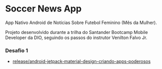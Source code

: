 # Soccer News App
App Nativo Android de Notícias Sobre Futebol Feminino (Mês da Mulher).

Projeto desenvolvido durante a trilha do Santander Bootcamp Mobile Developer da DIO, seguindo os passos do instrutor Venilton Falvo Jr. 

### Desafio 1
   - [release/android-jetpack-material-design-criando-apps-poderosos](https://github.com/jonathanmperes/Soccer-News/tree/release/android-jetpack-material-design-criando-apps-poderosos)
